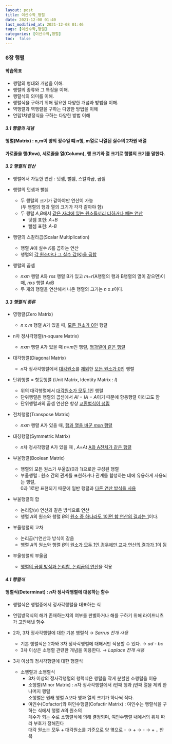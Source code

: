 ```yaml
---
layout: post
title: 이산수학_행렬
date: 2021-12-08 01:40 
last_modified_at: 2021-12-08 01:46
tags: [이산수학,행렬]
categories: [이산수학,행렬]
toc:  false
---
```


### 6장 행렬  

#### 학습목표  

* 행렬의 형태와 개념을 이해.
* 행렬의 종류와 그 특징을 이해.
* 행렬식의 의미를 이해.
* 행렬식을 구하기 위해 필요한 다양한 개념과 방법을 이해.
* 역행렬과 역행렬을 구하는 다양한 방법을 이해
* 연립1차방정식을 구하는 다양한 방법 이해

#### *3.1 행렬의 개념*  

#### 행렬(Matrix) : n,m이 양의 정수일 떄 n행, m열로 나열된 실수의 2차원 배열  
#### 가로줄을 행(Row), 세로줄을 열(Column), 행 크기와 열 크기로 행렬의 크기를 말한다.

#### *3.2 행렬의 연산*  

* 행렬에서 가능한 연산 : 덧셈, 뺄셈, 스칼라곱, 곱셈  
* 행렬의 덧셈과 뺄셈
    * 두 행렬의 크기가 같아야만 연산이 가능  
    (두 행렬의 행과 열의 크기가 각각 같아야 함)
    * 두 행렬 *A*,*B*에서 <u>같은 자리에 있는 원소들끼리 더하거나 빼는 연산</u>
        * 덧셈 표현: *A*+*B*
        * 뺄셈 표현: *A*-*B*

* 행렬의 스칼라곱(Scalar Multiplication)
    * 행렬 *A*에 실수 *K*를 곱하는 연산
    * 행렬의 <u>각 원소마다 그 실수 값(K)을 곱함</u>  

* 행렬의 곱셈  
    * *n*x*m* 행렬 A와 *r*x*s* 행렬 B가 있고 *m*=*r*(A행렬의 행과 B행렬의 열이 같으면)이 때, *n*x*s* 행렬 AxB
    * 두 개의 행렬을 연산해서 나온 행렬의 크기는  *n* x *s*이다.  

#### *3.3 행렬의 종류*  

* 영행렬(Zero Matrix) 
    * *n* x *m* 행렬 *A*가 있을 때, <u>모든 원소가 0인</u> 행렬  

* n차 정사각행렬(*n*-square Matrix)
    * *n*x*m* 행렬 A가 있을 때 *n*=*m*인 행렬, <u>행과열이 같은 행렬</u>  

* 대각행렬(Diagonal Matrix)
    * *n*차 정사각행렬에서 <u>대각원소</u>를 <u>제외</u>한 <u>모든 원소가 0</u>인 행렬  

* 단위행렬 = 항등행렬 (Unit Matrix, Identity Matrix : *I*)
    * 위의 대각행렬에서 <u>대각원소가 모두 1</u>인 행렬
    * 단위행렬은 행렬의 곱셈에서 *AI* = *IA* = *A*이기 때문에 항등행렬 이라고도 함  
    * 단위행렬과의 곱셈 연산은 항상 <u>교환법칙이 성립</u>  

* 전치행렬(Transpose Matrix)  
    * *n*x*m* 행렬 A가 있을 때, <u>행과 열을 바꾼 *m*x*n* 행렬</u>  

* 대칭행렬(Symmetric Matrix)
    * *n*차 정사각행렬 A가 있을 때 , *A*=*At* <u>A와 A전치가 같은 행렬</u>  

* 부울행렬(Boolean Matrix)
    * 행렬의 모든 원소가 부울값(0과 1)으로만 구성된 행렬
    * 부울행렬 : 원소 간의 관계를 표현하거나 관계를 합성하는 데에 유용하게 사용되는 행렬,  
    0과 1로만 표현되기 때문에 일반 행렬과 <u>다른 연산 방식을 사용</u>  

* 부울행렬의 합
    * 논리합(v) 연산과 같은 방식으로 연산
    * 행렬 *A*의 원소와 행렬 *B*의 <u>원소 중 하나라도 1이면 합 연산의 결과는 1</u>이다.  
* 부울행렬의 교차
    * 논리곱(^)연산과 방식이 같음
    * 행렬 *A*의 원소와 행렬 *B*의 <u>원소가 모두 1인 경우에만 교차 연산의 결과가 1</u>이 됨
* 부울행렬의 부울곱
    * <u>행렬의 곱셈 방식과 논리합, 논리곱의 연산</u>을 적용  

#### *4.1 행렬식*   

#### 행렬식(Determinat) : *n*차 정사각행렬에 대응하는 함수  
* 행렬식은 행렬중에서 정사각행렬을 대표하는 식
* 연립방적식의 해가 존재하는지의 여부를 판별하거나 해를 구하기 위해 라이프니츠가 고안해낸 함수
* 2차, 3차 정사각행렬에 대한 기본 행렬식 → *Sarrus 전개 사용*
    * 기본 행렬식은 2차와 3차 정사각행렬에 대해서만 적용할 수 있다. → *ad* - *bc*
    * 3차 이상은 소행렬 관련한 개념을 이용한다. → *Laplace 전개 사용*  

* 3차 이상의 정사각행렬에 대한 행렬식
    * 소행렬과 소행렬식
        * 3차 이상의 정사각행렬의 행력식은 행렬을 작게 분할한 소행렬을 이용
        * 소행렬(Minor Matrix) : *n*차 정사각행렬에서 i번째 행과 j번째 열을 제외 한 나머지 행렬  
        소행렬은 원래 행렬 A보다 행과 열의 크기가 하나씩 작다.
        * 여인수(Cofactor)와 여인수행렬(Cofactir Matrix) : 여인수는 행렬식을 구하는 식에서 행렬 *A*의 원소의  
        계수가 되는 수로 소행렬식에 의해 결정되며, 여인수행렬 내에서의 위체 따라 부호가 정해진다  
        대각 원소는 모두 + 대각원소를 기준으로 양 옆으로 - → + → - → + .. 반복